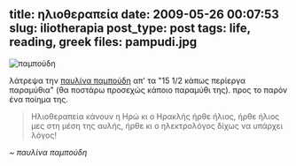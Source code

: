 title: ηλιοθεραπεία
date: 2009-05-26 00:07:53
slug: iliotherapia
post_type: post
tags: life, reading, greek
files: pampudi.jpg
---

![παμπούδη](pampudi.jpg)

λάτρεψα την [παυλίνα παμπούδη](http://www.servitoros.gr/education/view.php/18/346/) απ' τα "15 1/2 κάπως περίεργα παραμύθια" (θα ποστάρω προσεχώς κάποιο παραμύθι της). προς το παρόν ένα ποίημα της.

> Ηλιοθεραπεία κάνουν
> η Ηρώ κι ο Ηρακλής
> ήρθε ήλιος, ήρθε ήλιος
> μες στη μέση της αυλής,
> ήρθε κι ο ηλεκτρολόγος
> δίχως να υπάρχει λόγος!

 _~ παυλίνα παμπούδη_
